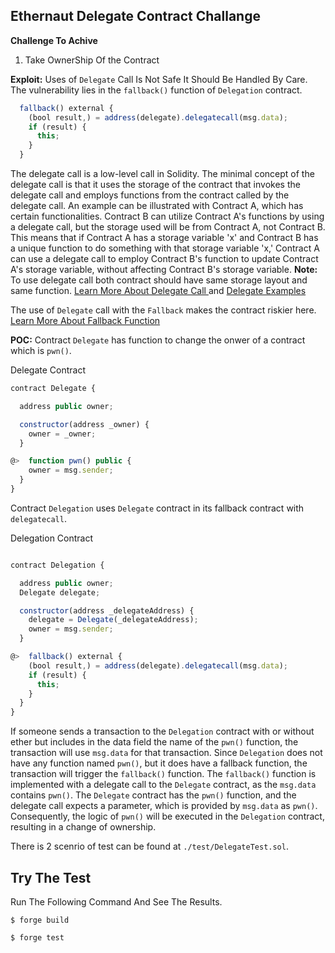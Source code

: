 ## Ethernaut Delegate Contract Challange

**Challenge To Achive**
1. Take OwnerShip Of the Contract


**Exploit:** Uses of `Delegate` Call Is Not Safe It Should Be Handled By Care. The vulnerability lies in the `fallback()` function of `Delegation` contract. 

``` javascript
  fallback() external {
    (bool result,) = address(delegate).delegatecall(msg.data);
    if (result) {
      this;
    }
  }
```


The delegate call is a low-level call in Solidity. The minimal concept of the delegate call is that it uses the storage of the contract that invokes the delegate call and employs functions from the contract called by the delegate call. An example can be illustrated with Contract A, which has certain functionalities. Contract B can utilize Contract A's functions by using a delegate call, but the storage used will be from Contract A, not Contract B. This means that if Contract A has a storage variable 'x' and Contract B has a unique function to do something with that storage variable 'x,' Contract A can use a delegate call to employ Contract B's function to update Contract A's storage variable, without affecting Contract B's storage variable.
**Note:** To use delegate  call both contract should have same storage layout and same function. <a href="https://docs.soliditylang.org/en/v0.8.24/control-structures.html#external-function-calls">Learn More About Delegate Call </a> and <a href= "https://solidity-by-example.org/delegatecall/">Delegate Examples</a>

The use of `Delegate` call with the `Fallback` makes the contract riskier here. <a href= "https://docs.soliditylang.org/en/latest/contracts.html">Learn More About Fallback Function</a> 

**POC:** Contract `Delegate` has function to change the onwer of a contract which is `pwn()`.

Delegate Contract

```javascript
contract Delegate {

  address public owner;

  constructor(address _owner) {
    owner = _owner;
  }

@>  function pwn() public {
    owner = msg.sender;
  }
}
```
Contract `Delegation` uses `Delegate` contract in its fallback contract with `delegatecall`.

Delegation Contract

```javascript

contract Delegation {

  address public owner;
  Delegate delegate;

  constructor(address _delegateAddress) {
    delegate = Delegate(_delegateAddress);
    owner = msg.sender;
  }

@>  fallback() external {
    (bool result,) = address(delegate).delegatecall(msg.data);
    if (result) {
      this;
    }
  }
}
```
If someone sends a transaction to the `Delegation` contract with or without ether but includes in the data field the name of the `pwn()` function, the transaction will use `msg.data` for that transaction. Since `Delegation` does not have any function named `pwn()`, but it does have a fallback function, the transaction will trigger the `fallback()` function. The `fallback()` function is implemented with a delegate call to the `Delegate` contract, as the `msg.data` contains `pwn()`. The `Delegate` contract has the `pwn()` function, and the delegate call expects a parameter, which is provided by `msg.data` as `pwn()`. Consequently, the logic of `pwn()` will be executed in the `Delegation` contract, resulting in a change of ownership.

There is 2 scenrio of test can be found at `./test/DelegateTest.sol`.




## Try The Test 

Run The Following Command And See The Results.

```shell
$ forge build
```

```shell
$ forge test
```


